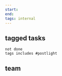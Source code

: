 ```yaml
---
start:
end:
tags: internal
---
```

## tagged tasks
```tasks
not done
tags includes #postlight
```
## team